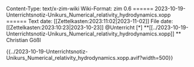 Content-Type: text/x-zim-wiki
Wiki-Format: zim 0.6
====== 2023-10-19-Unterrichtsnotiz-Unikurs_Numerical_relativity_hydrodynamics.xopp ======
Text date: [[Zettelkasten:2023:11:02|2023-11-02]] File date: [[Zettelkasten:2023:10:23|2023-10-23]]
@Unterricht
[*]  **[[../2023-10-19-Unterrichtsnotiz-Unikurs_Numerical_relativity_hydrodynamics.xopp]] **
Christian Gößl


{{../2023-10-19-Unterrichtsnotiz-Unikurs_Numerical_relativity_hydrodynamics.xopp.avif?width=500}}

